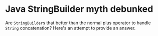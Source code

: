 Java StringBuilder myth debunked
================================

Are `StringBuilder`s that better than the normal plus operator to handle `String` concatenation? Here's an attempt to provide an answer.

